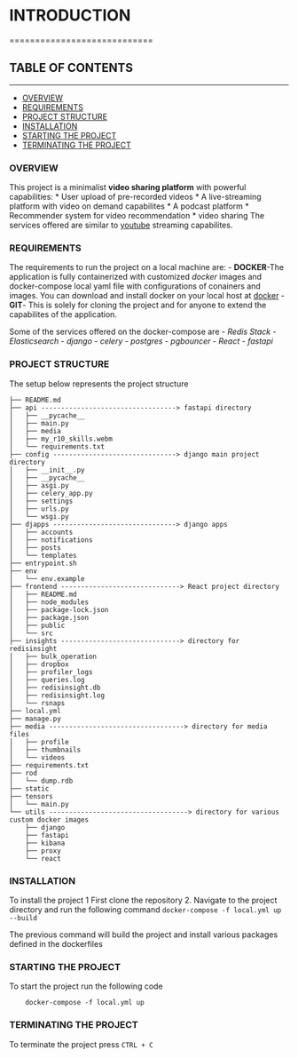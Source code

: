 # INTRODUCTION
============================


## TABLE OF CONTENTS
---------------------------
- [OVERVIEW](#overview)
- [REQUIREMENTS](#requirements)
- [PROJECT STRUCTURE](#project-structure)
- [INSTALLATION](#installation)
- [STARTING THE PROJECT](#starting-the-project)
- [TERMINATING THE PROJECT](#terminating-the-project)

### OVERVIEW
This project is a minimalist __video sharing platform__ with powerful capabilities:
    * User upload of pre-recorded videos
    * A live-streaming platform with video on demand capabilites
    * A podcast platform
    * Recommender system for video recommendation
    * video sharing
The services offered are similar to [youtube](https://youtube.com) streaming capabilites.


### REQUIREMENTS
The requirements to run the project on a local machine are:
    - **DOCKER**-The application is fully containerized with customized *docker* images and docker-compose local yaml file
                 with configurations of conainers and images. You can download and install docker on your local host at
                 [docker](https://www.docker.com/products/docker-desktop/)
    - **GIT**- This is solely for cloning the project and for anyone to extend the capabilites of the application.

Some of the services offered on the docker-compose are
    - *Redis Stack*
    - *Elasticsearch*
    - *django*
    - *celery*
    - *postgres*
    - *pgbouncer*
    - *React*
    - *fastapi*


### PROJECT STRUCTURE
The setup below represents the project structure
```
├── README.md
├── api ----------------------------------> fastapi directory
│   ├── __pycache__
│   ├── main.py
│   ├── media
│   ├── my_r10_skills.webm
│   └── requirements.txt
├── config -------------------------------> django main project directory
│   ├── __init__.py
│   ├── __pycache__
│   ├── asgi.py
│   ├── celery_app.py
│   ├── settings
│   ├── urls.py
│   └── wsgi.py
├── djapps -------------------------------> django apps
│   ├── accounts
│   ├── notifications
│   ├── posts
│   └── templates
├── entrypoint.sh
├── env
│   └── env.example
├── frontend ------------------------------> React project directory
│   ├── README.md
│   ├── node_modules
│   ├── package-lock.json
│   ├── package.json
│   ├── public
│   └── src
├── insights ------------------------------> directory for redisinsight
│   ├── bulk_operation
│   ├── dropbox
│   ├── profiler_logs
│   ├── queries.log
│   ├── redisinsight.db
│   ├── redisinsight.log
│   └── rsnaps
├── local.yml
├── manage.py
├── media ----------------------------------> directory for media files
│   ├── profile
│   ├── thumbnails
│   └── videos
├── requirements.txt
├── rod
│   └── dump.rdb
├── static
├── tensors
│   └── main.py
└── utils -----------------------------------> directory for various custom docker images
    ├── django
    ├── fastapi
    ├── kibana
    ├── proxy
    └── react
```

### INSTALLATION
To install the project
    1 First clone the repository
    2. Navigate to the project directory and run the  following command
        ```docker-compose -f local.yml up --build```

The previous command will build the project and install various packages defined in the dockerfiles


### STARTING THE PROJECT
To start the project run the following code
```
    docker-compose -f local.yml up
```

### TERMINATING THE PROJECT
To terminate the project press `CTRL + C`
